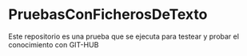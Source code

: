 # PruebasConFicherosDeTexto
Este repositorio es una prueba que se ejecuta para testear y probar el conocimiento con GIT-HUB
